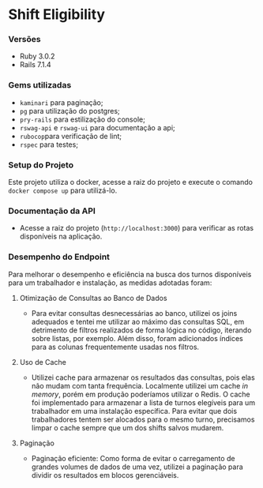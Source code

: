 # Shift Eligibility

### Versões

- Ruby 3.0.2
- Rails 7.1.4

### Gems utilizadas

- `kaminari` para paginação;
- `pg` para utilização do postgres;
- `pry-rails` para estilização do console;
- `rswag-api` e `rswag-ui` para documentação a api;
- `rubocop`para verificação de lint;
- `rspec` para testes;

### Setup do Projeto

Este projeto utiliza o docker, acesse a raiz do projeto e execute o comando `docker compose up` para utilizá-lo.

### Documentação da API

- Acesse a raiz do projeto (`http://localhost:3000`) para verificar as rotas disponíveis na aplicação.

### Desempenho do Endpoint

Para melhorar o desempenho e eficiência na busca dos turnos disponíveis para um trabalhador e instalação, as medidas adotadas foram:

1. Otimização de Consultas ao Banco de Dados
    - Para evitar consultas desnecessárias ao banco, utilizei os joins adequados e tentei me utilizar ao máximo
    das consultas SQL, em detrimento de filtros realizados de forma lógica no código, iterando sobre listas, por exemplo.
    Além disso, foram adicionados índices para as colunas frequentemente usadas nos filtros.

2. Uso de Cache
    - Utilizei cache para armazenar os resultados das consultas, pois elas não mudam com tanta frequência. Localmente
    utilizei um cache _in memory_, porém em produção poderíamos utilizar o Redis. O cache foi implementado para armazenar a
    lista de turnos elegíveis para um trabalhador em uma instalação específica. Para evitar que dois trabalhadores tentem
    ser alocados para o mesmo turno, precisamos limpar o cache sempre que um dos shifts salvos mudarem.

3. Paginação
    - Paginação eficiente: Como forma de evitar o carregamento de grandes volumes de dados de uma vez, utilizei a paginação para dividir
    os resultados em blocos gerenciáveis.
